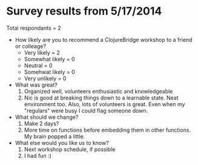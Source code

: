 # Survey results from 5/17/2014

Total respondants = 2

* How likely are you to recommend a ClojureBridge workshop to a friend or colleage?
  * Very likely = 2
  * Somewhat likely = 0
  * Neutral = 0
  * Somehwat likely = 0
  * Very unlikely = 0
* What was great?
  1. Organized well, volunteers enthusiastic and knowledgeable
  1. Nic is good at breaking things down to a learnable state. Neat environment too. Also, lots of volunteers is great. Even when my "regulars" were busy I could flag someone down.
* What should we change?
  1. Make 2 days?
  1. More time on functions before embedding them in other functions. My brain popped a little.
* What else would you like us to know?
  1. Next workshop schedule, if possible
  1. I had fun :)
